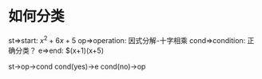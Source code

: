 # 如何分类

st=>start: $x^2+6x+5$
op=>operation: 因式分解-十字相乘
cond=>condition: 正确分类？
e=>end: $(x+1)(x+5)

st->op->cond
cond(yes)->e
cond(no)->op